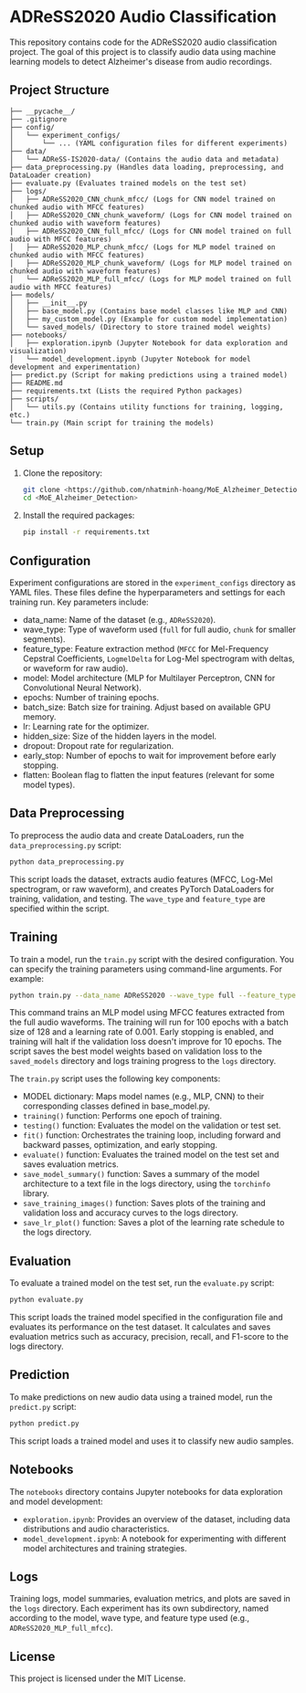 # ADReSS2020 Audio Classification

This repository contains code for the ADReSS2020 audio classification project. The goal of this project is to classify audio data using machine learning models to detect Alzheimer's disease from audio recordings.

## Project Structure

```
├── __pycache__/
├── .gitignore
├── config/
│   └── experiment_configs/
│       └── ... (YAML configuration files for different experiments)
├── data/
│   └── ADReSS-IS2020-data/ (Contains the audio data and metadata)
├── data_preprocessing.py (Handles data loading, preprocessing, and DataLoader creation)
├── evaluate.py (Evaluates trained models on the test set)
├── logs/
│   ├── ADReSS2020_CNN_chunk_mfcc/ (Logs for CNN model trained on chunked audio with MFCC features)
│   ├── ADReSS2020_CNN_chunk_waveform/ (Logs for CNN model trained on chunked audio with waveform features)
│   ├── ADReSS2020_CNN_full_mfcc/ (Logs for CNN model trained on full audio with MFCC features)
│   ├── ADReSS2020_MLP_chunk_mfcc/ (Logs for MLP model trained on chunked audio with MFCC features)
│   ├── ADReSS2020_MLP_chunk_waveform/ (Logs for MLP model trained on chunked audio with waveform features)
│   └── ADReSS2020_MLP_full_mfcc/ (Logs for MLP model trained on full audio with MFCC features)
├── models/
│   ├── __init__.py
│   ├── base_model.py (Contains base model classes like MLP and CNN)
│   ├── my_custom_model.py (Example for custom model implementation)
│   └── saved_models/ (Directory to store trained model weights)
├── notebooks/
│   ├── exploration.ipynb (Jupyter Notebook for data exploration and visualization)
│   └── model_development.ipynb (Jupyter Notebook for model development and experimentation)
├── predict.py (Script for making predictions using a trained model)
├── README.md
├── requirements.txt (Lists the required Python packages)
├── scripts/
│   └── utils.py (Contains utility functions for training, logging, etc.)
└── train.py (Main script for training the models)
```

## Setup

1.  Clone the repository:

    ```sh
    git clone <https://github.com/nhatminh-hoang/MoE_Alzheimer_Detection.git>
    cd <MoE_Alzheimer_Detection>
    ```
2.  Install the required packages:

    ```sh
    pip install -r requirements.txt
    ```

## Configuration

Experiment configurations are stored in the ```experiment_configs``` directory as YAML files. These files define the hyperparameters and settings for each training run.  Key parameters include:

*   data_name: Name of the dataset (e.g., `ADReSS2020`).
*   wave_type: Type of waveform used (`full` for full audio, `chunk` for smaller segments).
*   feature_type: Feature extraction method (`MFCC` for Mel-Frequency Cepstral Coefficients, `LogmelDelta` for Log-Mel spectrogram with deltas, or waveform for raw audio).
*   model: Model architecture (MLP for Multilayer Perceptron, CNN for Convolutional Neural Network).
*   epochs: Number of training epochs.
*   batch_size: Batch size for training.  Adjust based on available GPU memory.
*   lr: Learning rate for the optimizer.
*   hidden_size: Size of the hidden layers in the model.
*   dropout: Dropout rate for regularization.
*   early_stop: Number of epochs to wait for improvement before early stopping.
*   flatten: Boolean flag to flatten the input features (relevant for some model types).

## Data Preprocessing

To preprocess the audio data and create DataLoaders, run the ```data_preprocessing.py``` script:

```sh
python data_preprocessing.py
```

This script loads the dataset, extracts audio features (MFCC, Log-Mel spectrogram, or raw waveform), and creates PyTorch DataLoaders for training, validation, and testing.  The ```wave_type``` and ```feature_type``` are specified within the script.

## Training

To train a model, run the ```train.py```  script with the desired configuration.  You can specify the training parameters using command-line arguments.  For example:

```sh
python train.py --data_name ADReSS2020 --wave_type full --feature_type MFCC --model MLP --epochs 100 --batch_size 128 --lr 0.001 --hidden_size 128 --dropout 0.5 --early_stop 10
```

This command trains an MLP model using MFCC features extracted from the full audio waveforms. The training will run for 100 epochs with a batch size of 128 and a learning rate of 0.001. Early stopping is enabled, and training will halt if the validation loss doesn't improve for 10 epochs. The script saves the best model weights based on validation loss to the ```saved_models``` directory and logs training progress to the ```logs``` directory.

The ```train.py``` script uses the following key components:

*   MODEL dictionary: Maps model names (e.g., MLP, CNN) to their corresponding classes defined in base_model.py.
*   ```training()``` function: Performs one epoch of training.
*   ```testing()``` function: Evaluates the model on the validation or test set.
*   ```fit()``` function: Orchestrates the training loop, including forward and backward passes, optimization, and early stopping.
*   ```evaluate()``` function: Evaluates the trained model on the test set and saves evaluation metrics.
*   ```save_model_summary()``` function: Saves a summary of the model architecture to a text file in the logs directory, using the `torchinfo` library.
*   ```save_training_images()``` function: Saves plots of the training and validation loss and accuracy curves to the logs directory.
*   ```save_lr_plot()``` function: Saves a plot of the learning rate schedule to the logs directory.

## Evaluation

To evaluate a trained model on the test set, run the ```evaluate.py``` script:

```sh
python evaluate.py
```

This script loads the trained model specified in the configuration file and evaluates its performance on the test dataset. It calculates and saves evaluation metrics such as accuracy, precision, recall, and F1-score to the logs directory.

## Prediction

To make predictions on new audio data using a trained model, run the ```predict.py``` script:

```sh
python predict.py
```

This script loads a trained model and uses it to classify new audio samples.

## Notebooks

The ```notebooks``` directory contains Jupyter notebooks for data exploration and model development:

*   ```exploration.ipynb```: Provides an overview of the dataset, including data distributions and audio characteristics.
*   ```model_development.ipynb```:  A notebook for experimenting with different model architectures and training strategies.

## Logs

Training logs, model summaries, evaluation metrics, and plots are saved in the ```logs``` directory. Each experiment has its own subdirectory, named according to the model, wave type, and feature type used (e.g., `ADReSS2020_MLP_full_mfcc`).

## License

This project is licensed under the MIT License.